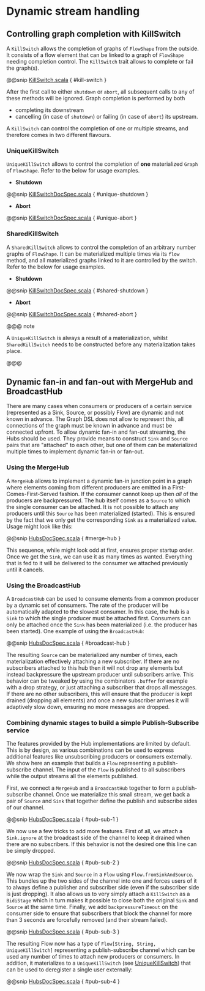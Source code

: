 # Dynamic stream handling

<a id="kill-switch"></a>
## Controlling graph completion with KillSwitch

A `KillSwitch` allows the completion of graphs of `FlowShape` from the outside. It consists of a flow element that
can be linked to a graph of `FlowShape` needing completion control.
The `KillSwitch` trait allows to complete or fail the graph(s).

@@snip [KillSwitch.scala]($akka$/akka-stream/src/main/scala/akka/stream/KillSwitch.scala) { #kill-switch }

After the first call to either `shutdown` or `abort`, all subsequent calls to any of these methods will be ignored.
Graph completion is performed by both

 * completing its downstream
 * cancelling (in case of `shutdown`) or failing (in case of `abort`) its upstream.

A `KillSwitch` can control the completion of one or multiple streams, and therefore comes in two different flavours.

<a id="unique-kill-switch"></a>
### UniqueKillSwitch

`UniqueKillSwitch` allows to control the completion of **one** materialized `Graph` of `FlowShape`. Refer to the
below for usage examples.

 * **Shutdown**

@@snip [KillSwitchDocSpec.scala]($code$/scala/docs/stream/KillSwitchDocSpec.scala) { #unique-shutdown }

 * **Abort**

@@snip [KillSwitchDocSpec.scala]($code$/scala/docs/stream/KillSwitchDocSpec.scala) { #unique-abort }

<a id="shared-kill-switch"></a>
### SharedKillSwitch

A `SharedKillSwitch` allows to control the completion of an arbitrary number graphs of `FlowShape`. It can be
materialized multiple times via its `flow` method, and all materialized graphs linked to it are controlled by the switch.
Refer to the below for usage examples.

 * **Shutdown**

@@snip [KillSwitchDocSpec.scala]($code$/scala/docs/stream/KillSwitchDocSpec.scala) { #shared-shutdown }

 * **Abort**

@@snip [KillSwitchDocSpec.scala]($code$/scala/docs/stream/KillSwitchDocSpec.scala) { #shared-abort }

@@@ note

A `UniqueKillSwitch` is always a result of a materialization, whilst `SharedKillSwitch` needs to be constructed
before any materialization takes place.

@@@

## Dynamic fan-in and fan-out with MergeHub and BroadcastHub

There are many cases when consumers or producers of a certain service (represented as a Sink, Source, or possibly Flow)
are dynamic and not known in advance. The Graph DSL does not allow to represent this, all connections of the graph
must be known in advance and must be connected upfront. To allow dynamic fan-in and fan-out streaming, the Hubs
should be used. They provide means to construct `Sink` and `Source` pairs that are "attached" to each
other, but one of them can be materialized multiple times to implement dynamic fan-in or fan-out.

### Using the MergeHub

A `MergeHub` allows to implement a dynamic fan-in junction point in a graph where elements coming from
different producers are emitted in a First-Comes-First-Served fashion. If the consumer cannot keep up then *all* of the
producers are backpressured. The hub itself comes as a `Source` to which the single consumer can be attached.
It is not possible to attach any producers until this `Source` has been materialized (started). This is ensured
by the fact that we only get the corresponding `Sink` as a materialized value. Usage might look like this:

@@snip [HubsDocSpec.scala]($code$/scala/docs/stream/HubsDocSpec.scala) { #merge-hub }

This sequence, while might look odd at first, ensures proper startup order. Once we get the `Sink`,
we can use it as many times as wanted. Everything that is fed to it will be delivered to the consumer we attached
previously until it cancels.

### Using the BroadcastHub

A `BroadcastHub` can be used to consume elements from a common producer by a dynamic set of consumers. The
rate of the producer will be automatically adapted to the slowest consumer. In this case, the hub is a `Sink`
to which the single producer must be attached first. Consumers can only be attached once the `Sink` has
been materialized (i.e. the producer has been started). One example of using the `BroadcastHub`:

@@snip [HubsDocSpec.scala]($code$/scala/docs/stream/HubsDocSpec.scala) { #broadcast-hub }

The resulting `Source` can be materialized any number of times, each materialization effectively attaching
a new subscriber. If there are no subscribers attached to this hub then it will not drop any elements but instead
backpressure the upstream producer until subscribers arrive. This behavior can be tweaked by using the combinators
`.buffer` for example with a drop strategy, or just attaching a subscriber that drops all messages. If there
are no other subscribers, this will ensure that the producer is kept drained (dropping all elements) and once a new
subscriber arrives it will adaptively slow down, ensuring no more messages are dropped.

### Combining dynamic stages to build a simple Publish-Subscribe service

The features provided by the Hub implementations are limited by default. This is by design, as various combinations
can be used to express additional features like unsubscribing producers or consumers externally. We show here
an example that builds a `Flow` representing a publish-subscribe channel. The input of the `Flow` is
published to all subscribers while the output streams all the elements published.

First, we connect a `MergeHub` and a `BroadcastHub` together to form a publish-subscribe channel. Once
we materialize this small stream, we get back a pair of `Source` and `Sink` that together define
the publish and subscribe sides of our channel.

@@snip [HubsDocSpec.scala]($code$/scala/docs/stream/HubsDocSpec.scala) { #pub-sub-1 }

We now use a few tricks to add more features. First of all, we attach a `Sink.ignore`
at the broadcast side of the channel to keep it drained when there are no subscribers. If this behavior is not the
desired one this line can be simply dropped.

@@snip [HubsDocSpec.scala]($code$/scala/docs/stream/HubsDocSpec.scala) { #pub-sub-2 }

We now wrap the `Sink` and `Source` in a `Flow` using `Flow.fromSinkAndSource`. This bundles
up the two sides of the channel into one and forces users of it to always define a publisher and subscriber side
(even if the subscriber side is just dropping). It also allows us to very simply attach a `KillSwitch` as
a `BidiStage` which in turn makes it possible to close both the original `Sink` and `Source` at the
same time.
Finally, we add `backpressureTimeout` on the consumer side to ensure that subscribers that block the channel for more
than 3 seconds are forcefully removed (and their stream failed).

@@snip [HubsDocSpec.scala]($code$/scala/docs/stream/HubsDocSpec.scala) { #pub-sub-3 }

The resulting Flow now has a type of `Flow[String, String, UniqueKillSwitch]` representing a publish-subscribe
channel which can be used any number of times to attach new producers or consumers. In addition, it materializes
to a `UniqueKillSwitch` (see [UniqueKillSwitch](#unique-kill-switch)) that can be used to deregister a single user externally:

@@snip [HubsDocSpec.scala]($code$/scala/docs/stream/HubsDocSpec.scala) { #pub-sub-4 }